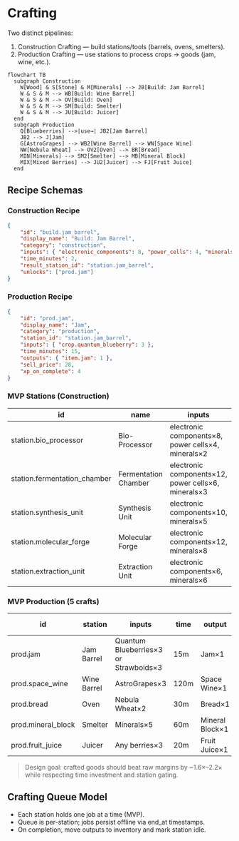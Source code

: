 # Crafting

Two distinct pipelines:

1. Construction Crafting — build stations/tools (barrels, ovens, smelters).
2. Production Crafting — use stations to process crops → goods (jam, wine, etc.).

```mermaid
flowchart TB
  subgraph Construction
    W[Wood] & S[Stone] & M[Minerals] --> JB[Build: Jam Barrel]
    W & S & M --> WB[Build: Wine Barrel]
    W & S & M --> OV[Build: Oven]
    W & S & M --> SM[Build: Smelter]
    W & S & M --> JU[Build: Juicer]
  end
  subgraph Production
    Q[Blueberries] -->|use→| JB2[Jam Barrel]
    JB2 --> J[Jam]
    G[AstroGrapes] --> WB2[Wine Barrel] --> WN[Space Wine]
    NW[Nebula Wheat] --> OV2[Oven] --> BR[Bread]
    MIN[Minerals] --> SM2[Smelter] --> MB[Mineral Block]
    MIX[Mixed Berries] --> JU2[Juicer] --> FJ[Fruit Juice]
  end
```

## Recipe Schemas

### Construction Recipe

```json
{
	"id": "build.jam_barrel",
	"display_name": "Build: Jam Barrel",
	"category": "construction",
	"inputs": { "electronic_components": 8, "power_cells": 4, "minerals": 2 },
	"time_minutes": 2,
	"result_station_id": "station.jam_barrel",
	"unlocks": ["prod.jam"]
}
```

### Production Recipe

```json
{
	"id": "prod.jam",
	"display_name": "Jam",
	"category": "production",
	"station_id": "station.jam_barrel",
	"inputs": { "crop.quantum_blueberry": 3 },
	"time_minutes": 15,
	"outputs": { "item.jam": 1 },
	"sell_price": 28,
	"xp_on_complete": 4
}
```

### MVP Stations (Construction)

| id                           | name                 | inputs                                              | time |
| ---------------------------- | -------------------- | --------------------------------------------------- | ---- |
| station.bio_processor        | Bio-Processor        | electronic components×8, power cells×4, minerals×2  | 2m   |
| station.fermentation_chamber | Fermentation Chamber | electronic components×12, power cells×6, minerals×3 | 3m   |
| station.synthesis_unit       | Synthesis Unit       | electronic components×10, minerals×5                | 3m   |
| station.molecular_forge      | Molecular Forge      | electronic components×12, minerals×8                | 4m   |
| station.extraction_unit      | Extraction Unit      | electronic components×6, minerals×6                 | 2m   |

### MVP Production (5 crafts)

| id                 | station     | inputs                                | time | output          | baseline sell |
| ------------------ | ----------- | ------------------------------------- | ---- | --------------- | ------------- |
| prod.jam           | Jam Barrel  | Quantum Blueberries×3 or Strawboids×3 | 15m  | Jam×1           | 28            |
| prod.space_wine    | Wine Barrel | AstroGrapes×3                         | 120m | Space Wine×1    | 110           |
| prod.bread         | Oven        | Nebula Wheat×2                        | 30m  | Bread×1         | 55            |
| prod.mineral_block | Smelter     | Minerals×5                            | 60m  | Mineral Block×1 | 70            |
| prod.fruit_juice   | Juicer      | Any berries×3                         | 20m  | Fruit Juice×1   | 35            |

> Design goal: crafted goods should beat raw margins by ~1.6×–2.2× while respecting time investment and station gating.

## Crafting Queue Model

- Each station holds one job at a time (MVP).
- Queue is per-station; jobs persist offline via end_at timestamps.
- On completion, move outputs to inventory and mark station idle.
